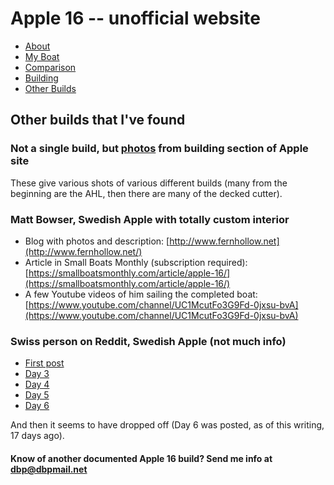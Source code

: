 <style>
#navigation {
display: none;
}

table {
width: auto;
}

</style>

# Apple 16 -- unofficial website

<ul class="menu">
<li><a href="/apple">About</a></li>
<li><a href="/apple/boat.html">My Boat</a></li>
<li><a href="/apple/comparison.html">Comparison</a></li>
<li><a href="/apple/building.html">Building</a></li>
<li class="cur"><a href="/apple/others.html">Other Builds</a></li>
</ul>


## Other builds that I've found

### Not a single build, but [photos](http://www.campionboats.co.uk/apple-construction.html) from building section of Apple site

These give various shots of various different builds (many from the beginning
are the AHL, then there are many of the decked cutter).

### Matt Bowser, Swedish Apple with totally custom interior

- Blog with photos and description: [http://www.fernhollow.net](http://www.fernhollow.net/)
- Article in Small Boats Monthly (subscription required): [https://smallboatsmonthly.com/article/apple-16/](https://smallboatsmonthly.com/article/apple-16/)
- A few Youtube videos of him sailing the completed boat: [https://www.youtube.com/channel/UC1McutFo3G9Fd-0jxsu-bvA](https://www.youtube.com/channel/UC1McutFo3G9Fd-0jxsu-bvA)

### Swiss person on Reddit, Swedish Apple (not much info)

- [First post](https://www.reddit.com/r/boatbuilding/comments/g2l27s/i_started_my_boatbuildingjourney_and_im_going_to/)
- [Day 3](https://www.reddit.com/r/boatbuilding/comments/hnji82/day_3_first_strakes_sawn_its_hopefully_coming/)
- [Day 4](https://www.reddit.com/r/boatbuilding/comments/ho4h75/day_4_all_strakes_ready_bulkheads_and_transom/)
- [Day 5](https://www.reddit.com/r/boatbuilding/comments/hotdzq/day_5_stitching_has_begun_finally_starts_to_look/)
- [Day 6](https://www.reddit.com/r/boatbuilding/comments/hpyge9/day_6_not_much_progress_but_this_lady_got_some/)

And then it seems to have dropped off (Day 6 was posted, as of this writing, 17 days ago).

#### Know of another documented Apple 16 build? Send me info at [dbp@dbpmail.net](mailto:dbp@dbpmail.net)
